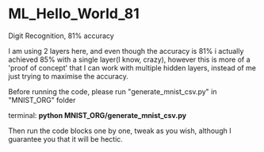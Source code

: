 # ML_Hello_World_81
Digit Recognition, 81% accuracy

I am using 2 layers here, and even though the accuracy is 81% i actually achieved 85% with a single layer(I know, crazy), however this is more of a 'proof of concept' that I can work with multiple hidden layers, instead of me just trying to maximise the accuracy.

Before running the code, please run "generate_mnist_csv.py" in "MNIST_ORG" folder

terminal:
**python MNIST_ORG/generate_mnist_csv.py**

Then run the code blocks one by one, tweak as you wish, although I guarantee you that it will be hectic.
